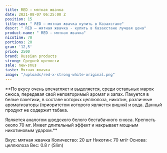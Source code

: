 ```yaml
---
title: RED – мятная жвачка
date: 2021-08-07 06:25:00 Z
position: 15
title-seo: " RED – мятная жвачка купить в Казахстане"
descr: " RED – мятная жвачка - купить в Казахстане лучшая цена"
product-name: " RED – мятная жвачка"
nicotine: 70
portions: 20
gram: '12,5'
price: 2500
brand: Russian products
strong: Средней крепости
sale: new-snus
taste: Мятная жвачка
image: "/uploads/red-x-strong-white-original.png"
---
```


**По вкусу очень впечатляет и выделяется, среди остальных марок снюса, передавая свой неповторимый аромат и запах. Пакуется в белые пакетики, в составе которых целлюлоза, никотин, различные ароматизаторы (приоритетом которого является вишня) и вода. Данный продукт не содержит табака.

Является аналогом шведского белого бестабачного снюса. Крепость около 70 мг. Имеет длительный эффект и накрывает мощным никотиновым ударом.**

Вкус: мятная жвачка
Количество: 20 шт
Никотин: 70 мг/г
Основа: целлюлоза
Вес: 0.8 г (Slim)